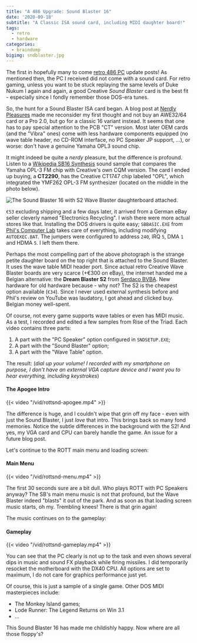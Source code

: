 ```yaml
---
title: "A 486 Upgrade: Sound Blaster 16"
date: '2020-09-18'
subtitle: "A Classic ISA sound card, including MIDI daughter board!"
tags:
  - retro
  - hardware
categories:
  - braindump
bigimg: sndblaster.jpg
---
```


The first in hopefully many to come [retro 486 PC](/post/2020/09/reviving-a-80486/) update posts! As mentioned then, the PC I received did not come with a sound card. For retro gaming, unless you want to be stuck replaying the same levels of Duke Nukum I again and again, a good Creative _Sound Blaster_ card is the best fit - especially since I fondly remember those DOS-era tunes.

So, the hunt for a Sound Blaster ISA card began. A blog post at [Nerdly Pleasures](https://nerdlypleasures.blogspot.com/2012/07/sound-blaster-16-trials-and-tribulations.html) made me reconsider my first thought and not buy an AWE32/64 card or a Pro 2.0, but go for a classic 16 variant instead. It seems that one has to pay special attention to the PCB "CT" version. Most later OEM cards (and the "Vibra" ones) come with less hardware components equipped (no wave table header, no CD-ROM interface, no PC Speaker JP support, ...), or worse: don't have a genuine Yamaha OPL3 sound chip. 

It might indeed be quite a _nerdy_ pleasure, but the difference is profound. Listen to a [Wikipedia SB16 Synthesis](https://en.wikipedia.org/wiki/Sound_Blaster_16#OPL-3_FM_and_CQM_Synthesis_options) sound sample that compares the Yamaha OPL-3 FM chip with Creative's own CQM version. The card I ended up buying, a **CT2290**, has the Creative CT1747 chip labeled "OPL", which integrated the YMF262 OPL-3 FM synthesizer (located on the middle in the photo below). 

![](../sndblaster.jpg "The Sound Blaster 16 with S2 Wave Blaster daughterboard attached.")

`€53` excluding shipping and a few days later, it arrived from a German eBay seller cleverly named "Electronics Recycling". I wish there were more actual stores like that. Installing the DOS drivers is quite easy; `SBBASIC.EXE` from [Phil's Computer Lab](philscomputerlab.com/creative-labs-drivers.html) takes care of everything, including modifying `AUTOEXEC.BAT`. The jumpers were configured to address `240`, IRQ `5`, DMA `1` and HDMA `5`. I left them there. 

Perhaps the most compelling part of the above photograph is the strange petite daughter board on the top right that is attached to the Sound Blaster. It uses the wave table MIDI header port. Since actual retro Creative Wave Blaster boards are very scarce (+€300 on eBay), the internet handed me a Belgian alternative: the **Dream Blaster S2** from [Serdaco BVBA](serdashop.com). New hardware for old hardware because - why not? The S2 is the cheapest option available (`€34`). Since I never used external synthesis before and Phil's review on YouTube was laudatory, I got ahead and clicked buy. Belgian money well-spent. 

Of course, not every game supports wave tables or even has MIDI music. As a test, I recorded and edited a few samples from Rise of the Triad. Each video contains three parts:

1. A part with the "PC Speaker" option configured in `SNDSETUP.EXE`;
2. A part with the "Sound Blaster" option;
3. A part with the "Wave Table" option.

The result: (_dial up your volume! I recorded with my smartphone on purpose, I don't have an external VGA capture device and I want you to hear everything, including keystrokes_)

#### The Apogee Intro

{{< video "/vid/rottsnd-apogee.mp4" >}}

The difference is huge, and I couldn't wipe that grin off my face - even with just the Sound Blaster, I just _love_ that intro. This brings back so many fond memories. Notice the subtle differences in the background with the S2! And yes, my VGA card and CPU can barely handle the game. An issue for a future blog post. 

Let's continue to the ROTT main menu and loading screen:

#### Main Menu

{{< video "/vid/rottsnd-menu.mp4" >}}

The first 30 seconds sure are a bit dull. Who plays ROTT with PC Speakers anyway? The SB's main menu music is not that profound, but the Wave Blaster indeed "blasts" it out of the park. And as soon as that loading screen music starts, oh my. Trembling knees! There is that grin again!

The music continues on to the gameplay:

#### Gameplay

{{< video "/vid/rottsnd-gameplay.mp4" >}}

You can see that the PC clearly is not up to the task and even shows several dips in music and sound FX playback while firing missiles. I did temporarily resocket the motherboard with the DX40 CPU. All options are set to maximum, I do not care for graphics performance just yet. 

Of course, this is just a sample of a single game. Other DOS MIDI masterpieces include:

- The Monkey Island games;
- Lode Runner: The Legend Returns on Win 3.1
- ...

This Sound Blaster 16 has made me childishly happy. Now where are all those floppy's?
